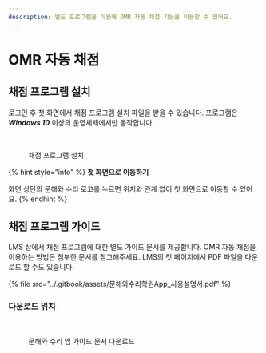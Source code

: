 ```yaml
---
description: 별도 프로그램을 이용해 OMR 자동 채점 기능을 이용할 수 있어요.
---
```


# OMR 자동 채점

## 채점 프로그램 설치

로그인 후 첫 화면에서 채점 프로그램 설치 파일을 받을 수 있습니다. 프로그램은 _**Windows 10**_ 이상의 운영체제에서만 동작합니다.

<figure><img src="../.gitbook/assets/채점프로그램 설치.png" alt=""><figcaption><p>채점 프로그램 설치</p></figcaption></figure>

{% hint style="info" %}
**첫 화면으로 이동하기**

화면 상단의 문해와 수리 로고를 누르면 위치와 관계 없이 첫 화면으로 이동할 수 있어요.
{% endhint %}

## 채점 프로그램 가이드

LMS 상에서 채점 프로그램에 대한 별도 가이드 문서를 제공합니다. OMR 자동 채점을 이용하는 방법은 첨부한 문서를 참고해주세요. LMS의 첫 페이지에서 PDF 파일을 다운로드 할 수도 있습니다.

{% file src="../.gitbook/assets/문해와수리학원App_사용설명서.pdf" %}

### 다운로드 위치

<figure><img src="../.gitbook/assets/앱 사용 매뉴얼.png" alt=""><figcaption><p>문해와 수리 앱 가이드 문서 다운로드</p></figcaption></figure>

